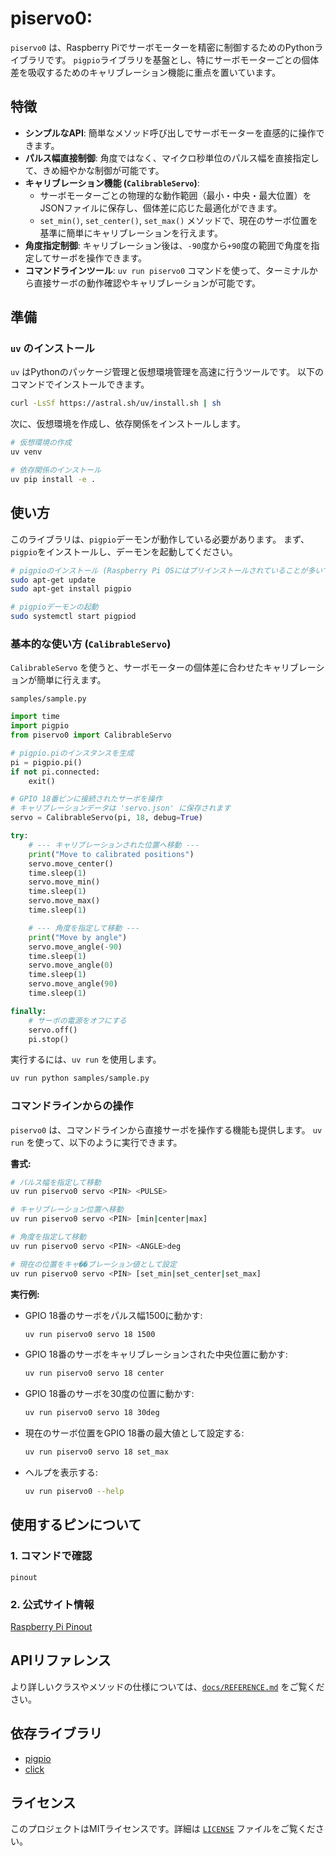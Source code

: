 # piservo0: 

`piservo0` は、Raspberry Piでサーボモーターを精密に制御するためのPythonライブラリです。
`pigpio`ライブラリを基盤とし、特にサーボモーターごとの個体差を吸収するためのキャリブレーション機能に重点を置いています。

## 特徴

- **シンプルなAPI**: 簡単なメソッド呼び出しでサーボモーターを直感的に操作できます。
- **パルス幅直接制御**: 角度ではなく、マイクロ秒単位のパルス幅を直接指定して、きめ細やかな制御が可能です。
- **キャリブレーション機能 (`CalibrableServo`)**:
    - サーボモーターごとの物理的な動作範囲（最小・中央・最大位置）をJSONファイルに保存し、個体差に応じた最適化ができます。
    - `set_min()`, `set_center()`, `set_max()` メソッドで、現在のサーボ位置を基準に簡単にキャリブレーションを行えます。
- **角度指定制御**: キャリブレーション後は、`-90`度から`+90`度の範囲で角度を指定してサーボを操作できます。
- **コマンドラインツール**: `uv run piservo0` コマンドを使って、ターミナルから直接サーボの動作確認やキャリブレーションが可能です。

## 準備

### `uv` のインストール
`uv` はPythonのパッケージ管理と仮想環境管理を高速に行うツールです。
以下のコマンドでインストールできます。
```bash
curl -LsSf https://astral.sh/uv/install.sh | sh
```

次に、仮想環境を作成し、依存関係をインストールします。

```bash
# 仮想環境の作成
uv venv

# 依存関係のインストール
uv pip install -e .
```

## 使い方

このライブラリは、`pigpio`デーモンが動作している必要があります。
まず、`pigpio`をインストールし、デーモンを起動してください。

```bash
# pigpioのインストール (Raspberry Pi OSにはプリインストールされていることが多いです)
sudo apt-get update
sudo apt-get install pigpio

# pigpioデーモンの起動
sudo systemctl start pigpiod
```

### 基本的な使い方 (`CalibrableServo`)

`CalibrableServo` を使うと、サーボモーターの個体差に合わせたキャリブレーションが簡単に行えます。

`samples/sample.py`
```python
import time
import pigpio
from piservo0 import CalibrableServo

# pigpio.piのインスタンスを生成
pi = pigpio.pi()
if not pi.connected:
    exit()

# GPIO 18番ピンに接続されたサーボを操作
# キャリブレーションデータは 'servo.json' に保存されます
servo = CalibrableServo(pi, 18, debug=True)

try:
    # --- キャリブレーションされた位置へ移動 ---
    print("Move to calibrated positions")
    servo.move_center()
    time.sleep(1)
    servo.move_min()
    time.sleep(1)
    servo.move_max()
    time.sleep(1)

    # --- 角度を指定して移動 ---
    print("Move by angle")
    servo.move_angle(-90)
    time.sleep(1)
    servo.move_angle(0)
    time.sleep(1)
    servo.move_angle(90)
    time.sleep(1)

finally:
    # サーボの電源をオフにする
    servo.off()
    pi.stop()

```

実行するには、`uv run` を使用します。

```bash
uv run python samples/sample.py
```

### コマンドラインからの操作

`piservo0` は、コマンドラインから直接サーボを操作する機能も提供します。
`uv run` を使って、以下のように実行できます。

**書式:**
```bash
# パルス幅を指定して移動
uv run piservo0 servo <PIN> <PULSE>

# キャリブレーション位置へ移動
uv run piservo0 servo <PIN> [min|center|max]

# 角度を指定して移動
uv run piservo0 servo <PIN> <ANGLE>deg

# 現在の位置をキャ��ブレーション値として設定
uv run piservo0 servo <PIN> [set_min|set_center|set_max]
```

**実行例:**

- GPIO 18番のサーボをパルス幅1500に動かす:
  ```bash
  uv run piservo0 servo 18 1500
  ```
- GPIO 18番のサーボをキャリブレーションされた中央位置に動かす:
  ```bash
  uv run piservo0 servo 18 center
  ```
- GPIO 18番のサーボを30度の位置に動かす:
  ```bash
  uv run piservo0 servo 18 30deg
  ```
- 現在のサーボ位置をGPIO 18番の最大値として設定する:
  ```bash
  uv run piservo0 servo 18 set_max
  ```
- ヘルプを表示する:
  ```bash
  uv run piservo0 --help
  ```

## 使用するピンについて

### 1. コマンドで確認
```
pinout
```

### 2. 公式サイト情報
[Raspberry Pi Pinout](pinout.xyz)

## APIリファレンス

より詳しいクラスやメソッドの仕様については、[`docs/REFERENCE.md`](docs/REFERENCE.md) をご覧ください。

## 依存ライブラリ

- [pigpio](https://abyz.me.uk/rpi/pigpio/)
- [click](https://pypi.org/project/click/)

## ライセンス

このプロジェクトはMITライセンスです。詳細は [`LICENSE`](LICENSE) ファイルをご覧ください。
